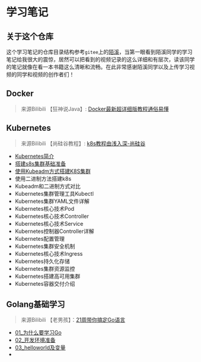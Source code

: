 # 学习笔记

## 关于这个仓库

这个学习笔记的仓库目录结构参考`gitee`上的[陌溪](https://gitee.com/moxi159753/LearningNotes)，当第一眼看到陌溪同学的学习笔记给我很大的震惊，居然可以把看到的视频记录的这么详细和有层次，读该同学的笔记就像在看一本书籍这么清晰和流畅。在此非常感谢陌溪同学以及上传学习视频的同学和视频的创作者们！



## Docker

>来源Bilibili 【狂神说Java】:   [Docker最新超详细版教程通俗易懂](https://www.bilibili.com/video/BV1og4y1q7M4)







## Kubernetes

>来源Bilibili 【尚硅谷教程】:  [k8s教程由浅入深-尚硅谷](https://www.bilibili.com/video/BV1GT4y1A756)

- [Kubernetes简介](./Kubernetes/1_Kubernetes简介/README.md)
- [搭建s8s集群基础准备](./Kubernetes/2_搭建K8S集群前置知识/README.md)
- [使用Kubeadm方式搭建K8S集群](./Kubernetes/3_使用kubeadm方式搭建K8S集群/README.md)
- 使用二进制方法搭建k8s
- Kubeadm和二进制方式对比
- Kubernetes集群管理工具Kubectl
- Kubernetes集群YAML文件详解
- Kubernetes核心技术Pod
- Kubernetes核心技术Controller
- Kubernetes核心技术Service
- Kubernetes控制器Controller详解
- Kubernetes配置管理
- Kubernetes集群安全机制
- Kubernetes核心技术Ingress
- Kubernetes持久化存储
- Kubernetes集群资源监控
- Kubernetes搭建高可用集群
- Kubernetes容器交付介绍





## Golang基础学习

>来源Bilibili 【老男孩】：[21周带你搞定Go语言](https://www.bilibili.com/video/BV1wy4y1r73r)



- [01_为什么要学习Go](./Golang/Golang基础学习/01_为什么要学习Go/README.md)
- [02_开发环境准备](./Golang/Golang基础学习/02_开发前环境准备/README.md)
- [03_helloworld及变量](./Golang/Golang基础学习/03_helloworld及变量/README.md)
- 

